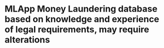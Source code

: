 # MLApp Money Laundering database based on knowledge and experience of legal requirements, may require alterations
